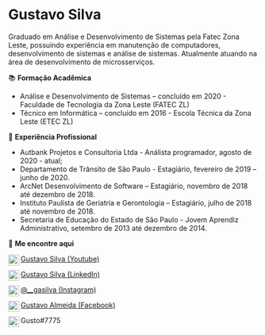 # Gustavo Silva

Graduado em Análise e Desenvolvimento de Sistemas pela Fatec Zona Leste, possuindo experiência em manutenção de computadores, desenvolvimento de sistemas e análise de sistemas. Atualmente atuando na área de desenvolvimento de microsserviços.

:books: **Formação Acadêmica**

- Análise e Desenvolvimento de Sistemas – concluído em 2020 - Faculdade de Tecnologia da Zona Leste (FATEC ZL)
- Técnico em Informática – concluído em 2016 - Escola Técnica da Zona Leste (ETEC ZL)

:briefcase: **Experiência Profissional**
- Autbank Projetos e Consultoria Ltda - Análista programador, agosto de 2020 - atual;
- Departamento de Trânsito de São Paulo - Estagiário, fevereiro de 2019 – junho de 2020.
- ArcNet Desenvolvimento de Software – Estagiário, novembro de 2018 até dezembro de 2018.
- Instituto Paulista de Geriatria e Gerontologia – Estagiário, julho de 2018 até novembro de 2018.
- Secretaria de Educação do Estado de São Paulo - Jovem Aprendiz Administrativo, setembro de 2013 até  dezembro de 2014.

:iphone: **Me encontre aqui**

<img align="left" alt="codeSTACKr | YouTube" width="22px" src="https://cdn.jsdelivr.net/npm/simple-icons@v3/icons/youtube.svg" /> [Gustavo Silva (Youtube)]

<img align="left" alt="codeSTACKr | LinkedIn" width="22px" src="https://cdn.jsdelivr.net/npm/simple-icons@v3/icons/linkedin.svg" /> [Gustavo Silva (LinkedIn)]

<img align="left" alt="codeSTACKr | Instagram" width="22px" src="https://cdn.jsdelivr.net/npm/simple-icons@v3/icons/instagram.svg" /> [@__gasilva (Instagram)]

<img align="left" alt="codeSTACKr | Instagram" width="22px" src="https://cdn.jsdelivr.net/npm/simple-icons@v3/icons/facebook.svg" />[Gustavo Almeida (Facebook)]

<img align="left" alt="codeSTACKr | Instagram" width="22px" src="https://cdn.jsdelivr.net/npm/simple-icons@v3/icons/discord.svg" /> Gusto#7775

[Gustavo Silva (Youtube)]: https://www.youtube.com/channel/UCXKb8To1OWsDy6dqf4oM-_g
[Gustavo Silva (LinkedIn)]: https://linkedin.com/in/codeSTACKr
[@__gasilva (Instagram)]: https://instagram.com/__gasilva
[Gustavo Almeida (Facebook)]: https://www.facebook.com/gAlmeida11

